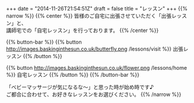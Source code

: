 +++
date = "2014-11-26T21:54:51Z"
draft = false
title = "レッスン"
+++
{{% narrow %}}
{{% center %}}
皆様のご自宅に出張させていただく「出張レッスン」と、<br>
講師宅での「自宅レッスン」を行っております。
{{% /center %}}

{{% button-bar %}}
{{% button http://images.baskinginthesun.co.uk/butterfly.png /lessons/visit %}}
出張レッスン
{{% /button %}}

{{% button http://images.baskinginthesun.co.uk/flower.png /lessons/home %}}
自宅レッスン
{{% /button %}}
{{% /button-bar %}}

「ベビーマッサージが気になるな〜」と思った時が始め時です♪<br>
ご都合に合わせて、お好きなレッスンをお選びください。
{{% /narrow %}}